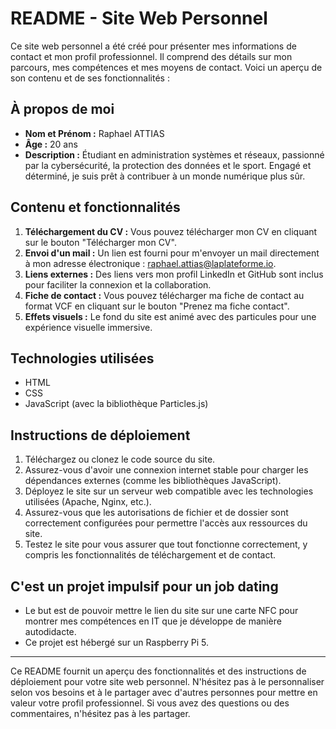 # README - Site Web Personnel

Ce site web personnel a été créé pour présenter mes informations de contact et mon profil professionnel. Il comprend des détails sur mon parcours, mes compétences et mes moyens de contact. Voici un aperçu de son contenu et de ses fonctionnalités :

## À propos de moi

- **Nom et Prénom :** Raphael ATTIAS
- **Âge :** 20 ans
- **Description :** Étudiant en administration systèmes et réseaux, passionné par la cybersécurité, la protection des données et le sport. Engagé et déterminé, je suis prêt à contribuer à un monde numérique plus sûr.

## Contenu et fonctionnalités

1. **Téléchargement du CV :** Vous pouvez télécharger mon CV en cliquant sur le bouton "Télécharger mon CV".
2. **Envoi d'un mail :** Un lien est fourni pour m'envoyer un mail directement à mon adresse électronique : raphael.attias@laplateforme.io.
3. **Liens externes :** Des liens vers mon profil LinkedIn et GitHub sont inclus pour faciliter la connexion et la collaboration.
4. **Fiche de contact :** Vous pouvez télécharger ma fiche de contact au format VCF en cliquant sur le bouton "Prenez ma fiche contact".
5. **Effets visuels :** Le fond du site est animé avec des particules pour une expérience visuelle immersive.

## Technologies utilisées

- HTML
- CSS
- JavaScript (avec la bibliothèque Particles.js)

## Instructions de déploiement

1. Téléchargez ou clonez le code source du site.
2. Assurez-vous d'avoir une connexion internet stable pour charger les dépendances externes (comme les bibliothèques JavaScript).
3. Déployez le site sur un serveur web compatible avec les technologies utilisées (Apache, Nginx, etc.).
4. Assurez-vous que les autorisations de fichier et de dossier sont correctement configurées pour permettre l'accès aux ressources du site.
5. Testez le site pour vous assurer que tout fonctionne correctement, y compris les fonctionnalités de téléchargement et de contact.

## C'est un projet impulsif pour un job dating

- Le but est de pouvoir mettre le lien du site sur une carte NFC pour montrer mes compétences en IT que je développe de manière autodidacte.
- Ce projet est hébergé sur un Raspberry Pi 5.

---

Ce README fournit un aperçu des fonctionnalités et des instructions de déploiement pour votre site web personnel. N'hésitez pas à le personnaliser selon vos besoins et à le partager avec d'autres personnes pour mettre en valeur votre profil professionnel. Si vous avez des questions ou des commentaires, n'hésitez pas à les partager.
